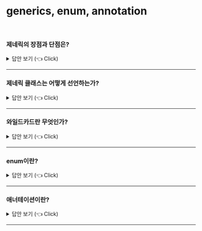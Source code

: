 # generics, enum, annotation
<br>


### 제네릭의 장점과 단점은?

<details>
   <summary> 답안 보기 (👈 Click)</summary>
<br />
[참고: 이펙티브 자바 p.153]    
   
+ 제네릭은 자바 5부터 사용할 수 있습니다. <br> 
  제네릭을 지원하기 전에는 컬렉션에서 객체를 꺼낼대마다 형변환을 해야 했습니다. <br>
  그래서 누군가 실수로 엉뚱한 타입의 객체를 넣어두면 런타임에 형변환 오류가 나곤 했습니다. <br> 
  
  반면, 제네릭을 사용하면 컬렉션이 담을 수 있는 타입을 컴파일러에 알려주게 됩니다. <br> 
  그래서 컴파일러는 알아서 형변환 코드를 추가할 수 있게 되고, <br>
  엉뚱한  타입의 객체를 넣으려는 시도를 컴파일 과정에서 차단하여, <br>
  더 안전하고 명확한 프로그램을 만들어 줍니다. <br> 
   
  꼭 컬렉션이 아니더라도, 이러한 이점을 누릴 수 있으나, 코드가 복잡해진다는 단점이 따라옵니다. <br>  
   
[참고: 자바의 정석] 
   
+ JDK 1.5에서 처음 도입된 지네릭스는 JDK 1.8부터 도입된 람다식만큼 큰 변화였습니다. <br> 
  그 당시만 해도 지네릭스는 선택적으로 사용하는 경우가 많았지만, 이제는 지네릭스를 모르고는 Java API문서조차 <br>
  제대로 보기 어려울 만큼 중요한 위치를 차지하고 있습니다. <br> 
   
  이번 장을 다 이해했다고 해서 지네릭스를 완전히 이해할 수는 없을 것입니다. <br> 
  이 장에서는 기본적인 개념정도만 익히고, 다른 장을 통해서 지네릭스가 실제로 어떻게 활용되는지 배움으로써 <br>
  보다 깊게 이해하게 될 것입니다. <br> 
  지네릭스가 잘 이해되지 않는다고 해서 이 장에만 너무 머물러 있지 않기를 당부하는 바입니다. <br> 
  
  지네릭스는 다양한 타입의 객체들을 다루는 메서드나 컬렉션 클래스에 컴파일 시의 타입 체크(compile-time check)를 해주는 기능입니다. <br> 
  객체의 타입을 컴파일 시에 체크하기 때문에 객체의 타입 안정성을 높이고, 형변환의 번거로움이 줄어듭니다. <br> 
  
  타입 안정성을 높인다는 것은 의도하지 않은 타입의 객체가 저장되는 것을 막고, 저장된 객체를 꺼내올 때, 원래의 타입과 다른 타입으로 <br> 
  잘못 형변환되어 발생할 수 있는 오류를 줄여준 다는 뜻입니다. <br> 
   
  예를 들어, ArrayList와 같은 컬렉션 클래스는 다양한 종류의 객체를 담을 수 있긴 하지만, <br> 
  보통 한 종류의 객체를 담는 경우가 더 많습니다. <br> 
  그런데도 꺼낼 때마다 타입체크를 하고, 형변환을 하는 것은 아무래도 불편할 수 밖에 없습니다. <br> 
  게다가 원하지 않는 종류의 객체가 포함되는 것을 막을 방법이 없다는 것도 문제입니다. <br> 
  이러한 문제들을 지네릭스가 해결해줍니다. 
</details>

-----------------------

### 제네릭 클래스는 어떻게 선언하는가?

<details>
   <summary> 답안 보기 (👈 Click)</summary>
<br />
[참고: 자바의 정석]    
   
+ 지네릭 타입은 클래스와 메서드에 선언할 수 있는데, 먼저 클래스에 선언하는 지네릭 타입에 대해서 알아봅니다. <br> 
  예를 들어, 클래스 Box가 다음과 같이 정의되어 있다고 가정합니다. <br> 
  
  ``` 
  class Box{
     Object item;
     
     void setItem(Object item) { this.item = item;} 
     Object getItem() { return item;}
  ```
  
  이 클래스를 지네릭 클래스로 변경하면 다음과 같이 클래스 옆에 <T>를 붙이면 됩니다. <br> 
  그리고 Object를 모두 T로 바꿉니다. <br> 
  
  ``` 
  class Box<T>{
     T item;
     
     void setItem(T item) { this.item = item; }
     T getItem() { return item; }    
  }
  ```   
  
  Box<T>에서 T를 타입 변수(type variable)라고 하며, Type의 첫 글자에서 따온 것입니다. <br> 
  타입 변수는 T가 아닌 다른 것을 사용해도 됩니다. <br>
  ArrayList<E>의 경우, 타입 변수 E는 Element(요소)의 첫 글자를 따서 사용했습니다. <br> 
  타입 변수가 여러 개인 경우에는 Map<K, V>와 같이 콤마 ','를 구분자로 나열하면 됩니다. <br> 
  K는 Key(키)를 의미하고, V는 Value(값)을 의미합니다. <br> 
  무조건 'T'를 사용하기보다 가능하면, 이처럼 상황에 맞게 의미있는 문자를 선택해서 사용하는 것이 좋습니다. <br> 
   
  이들은 기호의 종류만 다를 뿐 '임의의 참조형 타입'을 의미한다는 것은 모두 같습니다. <br> 
  마치 수학식 f(x,y) = x + y 가 f(k, v) = k + v와 다르지 않은 것처럼 말입니다. 
   
</details>

-----------------------
   

### 와일드카드란 무엇인가?

<details>
   <summary> 답안 보기 (👈 Click)</summary>
<br />
[참고: 자바의 정석]    
   
+ 매개변수에 과일박스를 대입하면 주스를 만들어서 반환하는 Juicer라는 클래스가 있고, <br> 
  이 클래스에는 과일을 주스로 만들어서 반환하는 makeJuice()라는 static 메서드가 다음과 같이 정의되어 있다고 가정하자. <br> 
   
  ```
  class Juicer{
     static Juice makeJuice(FruitBox<Fruit> box){
        String tmp = "";
        for(Fruit f: box.getList()) tmp += f + "";
        return new Juice(tmp); 
     }
  ``` 
  
  Juicer 클래스는 지네릭 클래스가 아닌데다, 지네릭 클래스라고 해도 static 메서드에는 타입 매개변수 T를 매개변수에 사용할 수 없으므로 <br> 
  아예 지네릭스를 적용하지 않던가, 위와 같이 타입 매개변수 대신, 특정 타입을 지정해줘야 합니다. <br> 
   
  ```
  FruitBox<Fruit> fruitBox = new FruitBox<Fruit>();
  FruitBox<Apple> appleBox = new FruitBox<Apple>();
  
  System.out.println(Juicer.makeJuice(fruitBox)); // OK. FruitBox<Fruit>
  System.out.println(Juicer.makeJuice(appleBox)); // 에러. FruitBox<Apple> 
  ```
  
  이렇게 지네릭 타입을 FruitBox<Fruit>로 고정해 놓으면, 위의 코드에서 알 수 있듯이, <br>
  FruitBox<Apple> 타입의 객체는 makeJuice()의 매개변수가 될 수 없으므로, <br>
  다음과 같이 여러 가지 타입의 매개변수를 갖는 makeJuice()를 만들 수 밖에 없습니다. <br> 
   
</details>

-----------------------



### enum이란?

<details>
   <summary> 답안 보기 (👈 Click)</summary>
<br />
   
[참고: 자바의 정석]   
+ 열거형은 서로 관련된 상수를  편리하게 선언하기 위한 것으로 여러 상수를 정의할 때 사용하면 유용합니다. <br>
  원래 자바는 C언어와 달리 열거형이라는 것이 존재하지 않았으나, JDK 1.5부터 새로 추가되었습니다. <br> 
  자바의 열거형은 C언어의 열거형보다 더 향상된 것으로 열거형이 갖는 값뿐만 아니라 타입도 관리하기 때문에, <br> 
  논리적인 오류를 줄일 수 있습니다. 
   
[참고: 이펙티브 자바] 
+ 열거 타입은 일정 개수의 상수 값을 정의 한 다음, 그 외의 값은 허용하지 않는 타입입니다. <br> 
  사계절, 태양계의 행성, 카드게임의 카드 종류 등이 좋은 예입니다. <br> 
  다음은 열거 타입의 가장 단순한 형태입니다. <br> 
   
  public enum APPLE { FUJI, PIPPIN, GRANNY_SMITH} <br> 
  public enum Orange { NAVEL, TEMPLE, BLOOD} <br> 
   
  겉보기에는 C, C++, C# 같은 다른 언어의 열거 타입과 비슷하지만, <br> 
  보이는 것이 다가 아닙니다. <br> 
  자바의 열거 타입은 완전항 형태의 클래스라서, 다른 언어의 열거 타입보다 훨씬 강력합니다. <br> 
  
  자바 열거 타입을 뒷받침하는 아이디어는 단순합니다. <br> 
  열거 타입 자체는 클래스이며, 상수 하나당 자신의 인스턴스를 하나씩 만들어 <br> 
  public static final 필드로 공개합니다. <br> 
   
  열거 타입은 밖에서 접근할 수 있는 생성자를 제공하지 않으므로, 사실상 final입니다. <br> 
  따라서 클라이언트가 인스턴스를 직접 생성하거나 확장할 수 없으니, <br>
  열거 타입 선언으로 만들어진 인스턴스들은 딱 하나씩만 존재합니다. <br> 
   
  다시 말해 열거 타입은 인스턴스 통제됩니다. <br>
  싱글턴은 원소가 하나뿐인 열거 타입이라 할 수 있고, <br>
  거꾸로 열거 타입은 싱글턴을 일반화한 형태라고 볼 수 있습니다. <br>

    
</details>

-----------------------


### 애너테이션이란?

<details>
   <summary> 답안 보기 (👈 Click)</summary>
<br />
[참고: 자바의 정석] 
   
+ 프로그램의 소스코드 안에 다른 프로그램을 위한 정보를 미리 약속된 형식으로 포함시킨 것이 <br>
  바로 애너테이션입니다. <br> 
  애너테이션은 주석(comment)처럼 프로그래밍 언어에 영향을 미치지 않으면서도 <br>
  다른 프로그램에게 유용한 정보를 제공할 수 있다는 장점이 있습니다. 
  
  예를 들어, 자신이 작성한 소스코드 중에서 특정 메서드만 테스트하기를 원한다면, <br> 
  다음과 같이 '@Test'라는 애너테이션을 메서드 앞에 붙입니다. <br> 
  '@Test'는 이 메서드를 테스트해야 한다는 것을 테스트 프로그램에게 알리는 역할을 할 뿐, <br> 
  메서드가 포함된 프로그램 자체에는 아무런 영향을 미치지 않습니다. <br>
  주석처럼 존재하지 않는 것이나 다름 없습니다. <br> 
  
  
</details>

-----------------------
